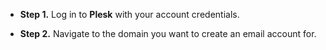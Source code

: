 * **Step 1.** Log in to **Plesk** with your account credentials.

* **Step 2.** Navigate to the domain you want to create an email account for.
